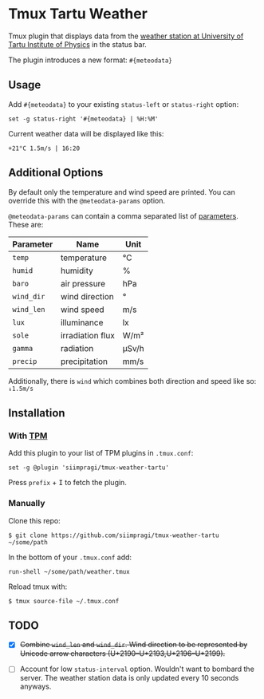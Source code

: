 # Tmux Tartu Weather

Tmux plugin that displays data from the [weather station at University of Tartu Institute of Physics](https://meteo.physic.ut.ee/?lang=en) in the status bar.

The plugin introduces a new format: `#{meteodata}`

## Usage

Add `#{meteodata}` to your existing `status-left` or `status-right` option:

```
set -g status-right '#{meteodata} | %H:%M'
```

Current weather data will be displayed like this:

```
+21°C 1.5m/s | 16:20
```

## Additional Options

By default only the temperature and wind speed are printed. You can override this with the `@meteodata-params` option.

`@meteodata-params` can contain a comma separated list of [parameters](https://meteo.physic.ut.ee/xml/params.php). These are: 

| **Parameter** | **Name**         | **Unit** |
| ------------- | ---------------- | -------- |
| `temp`        | temperature      | °C       |
| `humid`       | humidity         | %        |
| `baro`        | air pressure     | hPa      |
| `wind_dir`    | wind direction   | °        |
| `wind_len`    | wind speed       | m/s      |
| `lux`         | illuminance      | lx       |
| `sole`        | irradiation flux | W/m²     |
| `gamma`       | radiation        | μSv/h    |
| `precip`      | precipitation    | mm/s     |

Additionally, there is `wind` which combines both direction and speed like so: `↓1.5m/s`

## Installation

### With [TPM](https://github.com/tmux-plugins/tpm)

Add this plugin to your list of TPM plugins in `.tmux.conf`:

```
set -g @plugin 'siimpragi/tmux-weather-tartu'
```

Press `prefix` + <kbd>I</kbd> to fetch the plugin.

### Manually

Clone this repo:

```
$ git clone https://github.com/siimpragi/tmux-weather-tartu ~/some/path
```

In the bottom of your `.tmux.conf` add:

```
run-shell ~/some/path/weather.tmux
```

Reload tmux with:

```
$ tmux source-file ~/.tmux.conf
```

## TODO

- [x] <strike>Combine `wind_len` and `wind_dir`. Wind direction to be represented by Unicode arrow characters (U+2190–U+2193,U+2196–U+2199).</strike>
- [ ] Account for low `status-interval` option. Wouldn't want to bombard the server. The weather station data is only updated every 10 seconds anyways.

